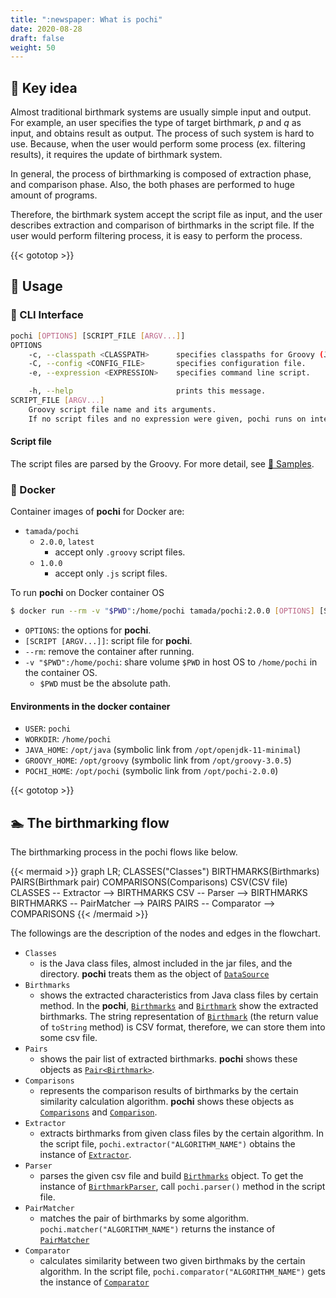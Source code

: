 ```yaml
---
title: ":newspaper: What is pochi"
date: 2020-08-28
draft: false
weight: 50
---
```


## :key: Key idea

Almost traditional birthmark systems are usually simple input and output.
For example, an user specifies the type of target birthmark, $p$ and $q$ as input, and obtains result as output.
The process of such system is hard to use.
Because, when the user would perform some process (ex. filtering results), it requires the update of birthmark system.

In general, the process of birthmarking is composed of extraction phase, and comparison phase.
Also, the both phases are performed to huge amount of programs.

Therefore, the birthmark system accept the script file as input, and the user describes extraction and comparison of birthmarks in the script file.
If the user would perform filtering process, it is easy to perform the process.

{{< gototop >}}

## :fork_and_knife: Usage

### :runner: CLI Interface

```sh
pochi [OPTIONS] [SCRIPT_FILE [ARGV...]]
OPTIONS
    -c, --classpath <CLASSPATH>      specifies classpaths for Groovy (JVM) searated with colon (:).
    -C, --config <CONFIG_FILE>       specifies configuration file.
    -e, --expression <EXPRESSION>    specifies command line script.

    -h, --help                       prints this message.
SCRIPT_FILE [ARGV...]
    Groovy script file name and its arguments.
    If no script files and no expression were given, pochi runs on interactive mode.
```

#### Script file

The script files are parsed by the Groovy.
For more detail, see [:ant: Samples](../samples).

### :whale: Docker

Container images of **pochi** for Docker are:

* `tamada/pochi`
    * `2.0.0`, `latest`
        * accept only `.groovy` script files.
    * `1.0.0`
        * accept only `.js` script files.

To run **pochi** on Docker container OS

```sh
$ docker run --rm -v "$PWD":/home/pochi tamada/pochi:2.0.0 [OPTIONS] [SCRIPT [ARGV...]]
```

* `OPTIONS`: the options for **pochi**.
* `[SCRIPT [ARGV...]]`: script file for **pochi**.
* `--rm`: remove the container after running.
* `-v "$PWD":/home/pochi`: share volume `$PWD` in host OS to `/home/pochi` in the container OS.
    * `$PWD` must be the absolute path.

#### Environments in the docker container

* `USER`: `pochi`
* `WORKDIR`: `/home/pochi`
* `JAVA_HOME`: `/opt/java` (symbolic link from `/opt/openjdk-11-minimal`)
* `GROOVY_HOME`: `/opt/groovy` (symbolic link from `/opt/groovy-3.0.5`)
* `POCHI_HOME`: `/opt/pochi` (symbolic link from `/opt/pochi-2.0.0`)

{{< gototop >}}

## :swimmer: The birthmarking flow

The birthmarking process in the pochi flows like below.

{{< mermaid >}}
graph LR;
CLASSES("Classes")
BIRTHMARKS(Birthmarks)
PAIRS(Birthmark pair)
COMPARISONS(Comparisons)
CSV(CSV file)
CLASSES -- Extractor --> BIRTHMARKS
CSV -- Parser --> BIRTHMARKS
BIRTHMARKS -- PairMatcher --> PAIRS
PAIRS -- Comparator --> COMPARISONS
{{< /mermaid >}}

The followings are the description of the nodes and edges in the flowchart.

* `Classes`
    * is the Java class files, almost included in the jar files, and the directory.
      **pochi** treats them as the object of [`DataSource`](../apidocs/jp/cafebabe/pochi/kunai/source/DataSource.html)
* `Birthmarks`
    * shows the extracted characteristics from Java class files by certain method.
      In the **pochi**, [`Birthmarks`](../apidocs/jp/cafebabe/pochi/birthmarks/entities/Birthmarks.html) and [`Birthmark`](../apidocs/jp/cafebabe/pochi/birthmarks/entities/Birthmark.html) show the extracted birthmarks.
      The string representation of [`Birthmark`](../apidocs/jp/cafebabe/pochi/birthmarks/entities/Birthmark.html) (the return value of `toString` method) is CSV format, therefore, we can store them into some csv file.
* `Pairs`
    * shows the pair list of extracted birthmarks.
      **pochi** shows these objects as [`Pair<Birthmark>`](../apidocs/jp/cafebabe/pochi/birthmarks/pairs/Pair.html).
* `Comparisons`
    * represents the comparison results of birthmarks by the certain similarity calculation algorithm.
      **pochi** shows these objects as [`Comparisons`](../apidocs/jp/cafebabe/pochi/birthmarks/comparators/Comparisons.html) and [`Comparison`](../apidocs/jp/cafebabe/pochi/birthmarks/comparators/Comparison.html).
* `Extractor`
    * extracts birthmarks from given class files by the certain algorithm.
      In the script file, `pochi.extractor("ALGORITHM_NAME")` obtains the instance of [`Extractor`](../apidocs/jp/cafebabe/pochi/birthmarks/extractors/Extractor.html).
* `Parser`
    * parses the given csv file and build [`Birthmarks`](../apidocs/jp/cafebabe/pochi/birthmarks/entities/Birthmarks.html) object.
      To get the instance of [`BirthmarkParser`](../apidocs/jp/cafebabe/pochi/birthmarks/BirthmarkParser.html), call `pochi.parser()` method in the script file.
* `PairMatcher`
    * matches the pair of birthmarks by some algorithm.
      `pochi.matcher("ALGORITHM_NAME")` returns the instance of [`PairMatcher`](../apidocs/jp/cafebabe/pochi/birthmarks/pairs/PairMatcher.html)
* `Comparator`
    * calculates similarity between two given birthmaks by the certain algorithm.
      In the script file, `pochi.comparator("ALGORITHM_NAME")` gets the instance of [`Comparator`](../apidocs/jp/cafebabe/pochi/birthmarks/comparators/Comparator.html)
